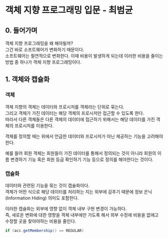 # 객체 지향 프로그래밍 입문 - 최범균

## 0. 들어가며

객체 지향 프로그래밍을 왜 해야될까?  
그건 바로 소프트웨어가 변화하기 때문이다.  
소프트웨어는 필연적으로 변화한다. 이때 비용이 발생하게 되는데 이러한 비용을 줄이는 방법 중 하나가 객체 지향 프로그래밍이다.

## 1. 객체와 캡슐화

### 객체

객체 지향의 객체는 데이터와 프로시저를 객체라는 단위로 묶는다.  
그리고 객체가 가진 데이터는 해당 객체의 프로시저만 접근할 수 있도록 한다.  
따라서 다른 객체들은 다른 객체의 데이터에 접근하기 위해서는 해당 데이터를 가진 객체의 프로시저를 이용한다.

객체를 정의할 때는 위에서 언급한 데이터와 프로시저가 아닌 제공하는 기능을 고려해야한다.

예를 들어 회원 객체는 회원들이 가진 데이터를 통해서 정의되는 것이 아니라 회원의 이름 변경하기 기능 혹은 회원 등급 확인하기 기능 등으로 정의를 해야한다는 것이다.

### 캡슐화

데이터와 관련된 기능을 묶는 것이 캡슐화이다.  
객체가 어떤 식으로 해당 데이터를 처리하는 지는 외부에 감추기 때문에 정보 은닉(Information Hiding) 의미도 포함한다.

이러한 캡슐화는 외부에 영향 없이 객체 내부 구현 변경이 가능하다.  
즉, 새로운 변화에 대한 영향을 객체 내부에만 가도록 해서 외부 수정에 비용을 없애고 수정할 곳을 찾아야하는 비용을 줄인다.

```java
if (acc.getMembership() == REGULAR)
```
